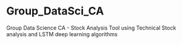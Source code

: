 # Group_DataSci_CA
Group Data Science CA - Stock Analysis Tool using Technical Stock analysis and LSTM deep learning algorithms
